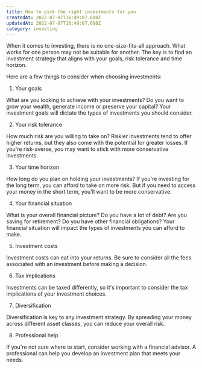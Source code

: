 ```yaml
---
title: How to pick the right investments for you
createdAt: 2022-07-07T16:49:07.698Z
updatedAt: 2022-07-07T16:49:07.698Z
category: investing
---
```


When it comes to investing, there is no one-size-fits-all approach. What works for one person may not be suitable for another. The key is to find an investment strategy that aligns with your goals, risk tolerance and time horizon.

Here are a few things to consider when choosing investments:

1. Your goals

What are you looking to achieve with your investments? Do you want to grow your wealth, generate income or preserve your capital? Your investment goals will dictate the types of investments you should consider.

2. Your risk tolerance

How much risk are you willing to take on? Riskier investments tend to offer higher returns, but they also come with the potential for greater losses. If you're risk-averse, you may want to stick with more conservative investments.

3. Your time horizon

How long do you plan on holding your investments? If you're investing for the long term, you can afford to take on more risk. But if you need to access your money in the short term, you'll want to be more conservative.

4. Your financial situation

What is your overall financial picture? Do you have a lot of debt? Are you saving for retirement? Do you have other financial obligations? Your financial situation will impact the types of investments you can afford to make.

5. Investment costs

Investment costs can eat into your returns. Be sure to consider all the fees associated with an investment before making a decision.

6. Tax implications

Investments can be taxed differently, so it's important to consider the tax implications of your investment choices.

7. Diversification

Diversification is key to any investment strategy. By spreading your money across different asset classes, you can reduce your overall risk.

8. Professional help

If you're not sure where to start, consider working with a financial advisor. A professional can help you develop an investment plan that meets your needs.
